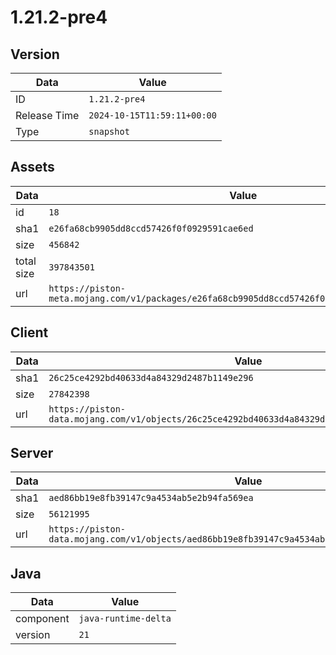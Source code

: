 # 1.21.2-pre4

## Version

|**Data**        | **Value**                 |
|----------------|-------------------------|
| ID   | ```1.21.2-pre4```   |
| Release Time   | ```2024-10-15T11:59:11+00:00```   |
| Type   | ```snapshot```   |

## Assets

|**Data**        | **Value**                 |
|----------------|-------------------------|
| id   | ```18```   |
| sha1   | ```e26fa68cb9905dd8ccd57426f0f0929591cae6ed```   |
| size   | ```456842```   |
| total size  | ```397843501```  |
| url       | ```https://piston-meta.mojang.com/v1/packages/e26fa68cb9905dd8ccd57426f0f0929591cae6ed/18.json``` |

## Client

|**Data**        | **Value**                 |
|----------------|-------------------------|
| sha1   | ```26c25ce4292bd40633d4a84329d2487b1149e296```   |
| size   | ```27842398```   |
| url       | ```https://piston-data.mojang.com/v1/objects/26c25ce4292bd40633d4a84329d2487b1149e296/client.jar``` |

## Server

|**Data**        | **Value**                 |
|----------------|-------------------------|
| sha1   | ```aed86bb19e8fb39147c9a4534ab5e2b94fa569ea```   |
| size   | ```56121995```   |
| url       | ```https://piston-data.mojang.com/v1/objects/aed86bb19e8fb39147c9a4534ab5e2b94fa569ea/server.jar``` |

## Java

|**Data**        | **Value**                 |
|----------------|-------------------------|
| component   | ```java-runtime-delta```   |
| version   | ```21```   |